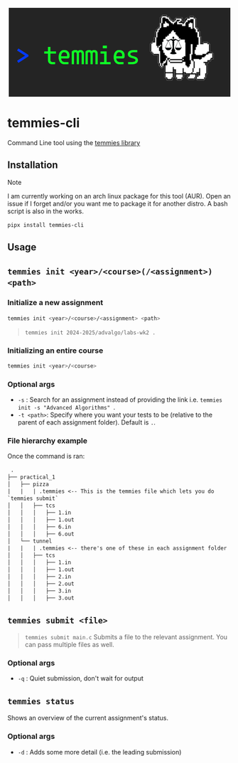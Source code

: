 <!-- Centered img/banner.png -->
<p align="center">
  <img src="img/banner.png" />  
</p>

# temmies-cli
Command Line tool using the [temmies library](https://github.com/Code-For-Groningen/temmies)

## Installation
> [!NOTE]
> I am currently working on an arch linux package for this tool (AUR). Open an issue if I forget and/or you want me to package it for another distro. A bash script is also in the works.

```bash
pipx install temmies-cli
```

## Usage

## `temmies init <year>/<course>(/<assignment>) <path>`

### Initialize a new assignment
```bash
temmies init <year>/<course>/<assignment> <path>
```
> `temmies init 2024-2025/advalgo/labs-wk2 .`

### Initializing an entire course
```bash
temmies init <year>/<course>
```
### Optional args
- `-s` : Search for an assignment instead of providing the link i.e. `temmies init -s "Advanced Algorithms" `.
- `-t <path>`: Specify where you want your tests to be (relative to the parent of each assignment folder). Default is `.`.

### File hierarchy example
Once the command is ran:
```
 .
├── practical_1
│   ├── pizza
|   |   | .temmies <-- This is the temmies file which lets you do `temmies submit`
│   │   ├── tcs
│   │   │   ├── 1.in
│   │   │   ├── 1.out
│   │   │   ├── 6.in
│   │   │   ├── 6.out
│   └── tunnel
|   |   | .temmies <-- there's one of these in each assignment folder
│   │   ├── tcs
│   │   │   ├── 1.in
│   │   │   ├── 1.out
│   │   │   ├── 2.in
│   │   │   ├── 2.out
│   │   │   ├── 3.in
│   │   │   ├── 3.out
```

## `temmies submit <file>`
> `temmies submit main.c`
Submits a file to the relevant assignment. You can pass multiple files as well.

### Optional args
- `-q` : Quiet submission, don't wait for output

## `temmies status`

Shows an overview of the current assignment's status.

### Optional args
- `-d` : Adds some more detail (i.e. the leading submission)


